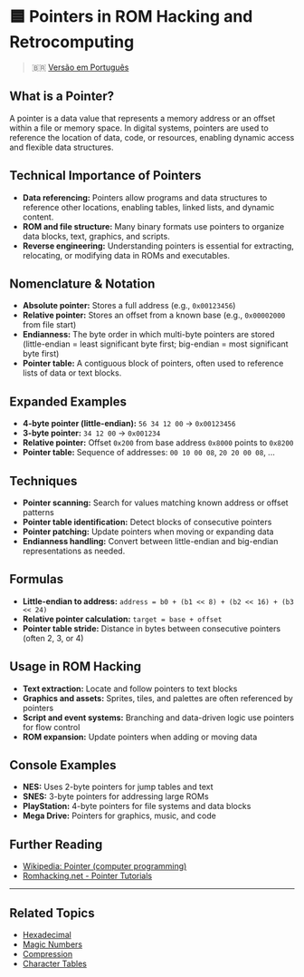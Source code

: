 # 🟦 Pointers in ROM Hacking and Retrocomputing

> :brazil: [Versão em Português](pointers_PT.md)

## What is a Pointer?
A pointer is a data value that represents a memory address or an offset within a file or memory space. In digital systems, pointers are used to reference the location of data, code, or resources, enabling dynamic access and flexible data structures.

## Technical Importance of Pointers
- **Data referencing:** Pointers allow programs and data structures to reference other locations, enabling tables, linked lists, and dynamic content.
- **ROM and file structure:** Many binary formats use pointers to organize data blocks, text, graphics, and scripts.
- **Reverse engineering:** Understanding pointers is essential for extracting, relocating, or modifying data in ROMs and executables.

## Nomenclature & Notation
- **Absolute pointer:** Stores a full address (e.g., `0x00123456`)
- **Relative pointer:** Stores an offset from a known base (e.g., `0x00002000` from file start)
- **Endianness:** The byte order in which multi-byte pointers are stored (little-endian = least significant byte first; big-endian = most significant byte first)
- **Pointer table:** A contiguous block of pointers, often used to reference lists of data or text blocks.

## Expanded Examples
- **4-byte pointer (little-endian):** `56 34 12 00` → `0x00123456`
- **3-byte pointer:** `34 12 00` → `0x001234`
- **Relative pointer:** Offset `0x200` from base address `0x8000` points to `0x8200`
- **Pointer table:** Sequence of addresses: `00 10 00 08`, `20 20 00 08`, ...

## Techniques
- **Pointer scanning:** Search for values matching known address or offset patterns
- **Pointer table identification:** Detect blocks of consecutive pointers
- **Pointer patching:** Update pointers when moving or expanding data
- **Endianness handling:** Convert between little-endian and big-endian representations as needed.

## Formulas
- **Little-endian to address:** `address = b0 + (b1 << 8) + (b2 << 16) + (b3 << 24)`
- **Relative pointer calculation:** `target = base + offset`
- **Pointer table stride:** Distance in bytes between consecutive pointers (often 2, 3, or 4)

## Usage in ROM Hacking
- **Text extraction:** Locate and follow pointers to text blocks
- **Graphics and assets:** Sprites, tiles, and palettes are often referenced by pointers
- **Script and event systems:** Branching and data-driven logic use pointers for flow control
- **ROM expansion:** Update pointers when adding or moving data

## Console Examples
- **NES:** Uses 2-byte pointers for jump tables and text
- **SNES:** 3-byte pointers for addressing large ROMs
- **PlayStation:** 4-byte pointers for file systems and data blocks
- **Mega Drive:** Pointers for graphics, music, and code

## Further Reading
- [Wikipedia: Pointer (computer programming)](https://en.wikipedia.org/wiki/Pointer_(computer_programming))
- [Romhacking.net - Pointer Tutorials](https://www.romhacking.net/documents/)

---

## Related Topics
- [Hexadecimal](hexadecimal.md)
- [Magic Numbers](magic_numbers.md)
- [Compression](compression.md)
- [Character Tables](character_tables.md)
